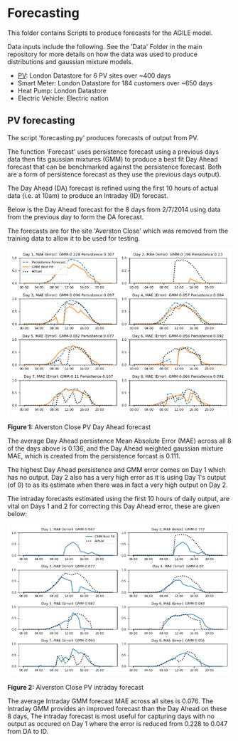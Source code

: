 # Forecasting

This folder contains Scripts to produce forecasts for the AGILE model.

Data inputs include the following. See the 'Data' Folder in the main repository for more details
on how the data was used to produce distributions and gaussian mixture models.
- [PV](#pv-forecasting): London Datastore for 6 PV sites over ~400 days
- Smart Meter: London Datastore for 184 customers over ~650 days
- Heat Pump: London Datastore 
- Electric Vehicle: Electric nation

## PV forecasting

The script 'forecasting.py' produces forecasts of output from PV.

The function 'Forecast' uses persistence forecast using a previous days data then fits gaussian mixtures (GMM) to produce a best fit Day Ahead forecast that 
can be benchmarked against the persistence forecast. Both are a form of persistence forecast as they use the previous days output).

The Day Ahead (DA) forecast is refined using the first 10 hours of actual data (i.e. at 10am) to produce an Intraday (ID) forecast.

Below is the Day Ahead forecast for the 8 days from 2/7/2014 using data from the previous day to form the DA forecast. 

The forecasts are for the site 'Averston Close' which was removed from the training data to allow it to be used for testing.

![Day Ahead](Day_Ahead.png)

**Figure 1:** Alverston Close PV Day Ahead forecast 

The average Day Ahead persistence Mean Absolute Error (MAE) across all 8 of the days above is 0.136, and the Day Ahead weighted gaussian mixture MAE, which is created from the persistence forcast is 0.111.

The highest Day Ahead persistence and GMM error comes on Day 1 which has no output. Day 2 also has a very high error as it is using Day 1's output (of 0) to as its estimate when there was in fact a very high output on Day 2.

The intraday forecasts estimated using the first 10 hours of daily output, are vital on Days 1 and 2 for correcting this Day Ahead error, these are given below:

![Intraday](Intraday.png)

**Figure 2:** Alverston Close PV intraday forecast

The average Intraday GMM forecast MAE across all sites is 0.076. The Intraday GMM provides an improved forecast than the Day Ahead on these 8 days,
The intraday forecast is most useful for capturing days with no output as occured on Day 1 where the error is reduced from 0.228 to 0.047 from DA to ID.

